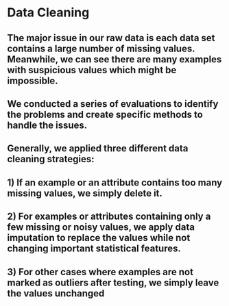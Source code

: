 # Data Cleaning

## The major issue in our raw data is each data set contains a large number of missing values. Meanwhile, we can see there are many examples with suspicious values which might be impossible.

## We conducted a series of evaluations to identify the problems and create specific methods to handle the issues.

## Generally, we applied three different data cleaning strategies:

## 1) If an example or an attribute contains too many missing values, we simply delete it.

## 2) For examples or attributes containing only a few missing or noisy values, we apply data imputation to replace the values while not changing important statistical features.

## 3) For other cases where examples are not marked as outliers after testing, we simply leave the values unchanged
